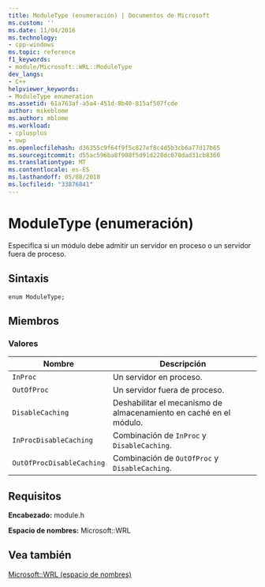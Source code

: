 ```yaml
---
title: ModuleType (enumeración) | Documentos de Microsoft
ms.custom: ''
ms.date: 11/04/2016
ms.technology:
- cpp-windows
ms.topic: reference
f1_keywords:
- module/Microsoft::WRL::ModuleType
dev_langs:
- C++
helpviewer_keywords:
- ModuleType enumeration
ms.assetid: 61a763af-a5a4-451d-8b40-815af507fcde
author: mikeblome
ms.author: mblome
ms.workload:
- cplusplus
- uwp
ms.openlocfilehash: d36355c9f64f9f5c827ef8c4d5b3cb6a77d17b65
ms.sourcegitcommit: d55ac596ba8f908f5d91d228dc070dad31cb8360
ms.translationtype: MT
ms.contentlocale: es-ES
ms.lasthandoff: 05/08/2018
ms.locfileid: "33876841"
---
```

# <a name="moduletype-enumeration"></a>ModuleType (enumeración)
Especifica si un módulo debe admitir un servidor en proceso o un servidor fuera de proceso.  
  
## <a name="syntax"></a>Sintaxis  
  
```  
enum ModuleType;  
```  
  
## <a name="members"></a>Miembros  
  
### <a name="values"></a>Valores  
  
|Nombre|Descripción|  
|----------|-----------------|  
|`InProc`|Un servidor en proceso.|  
|`OutOfProc`|Un servidor fuera de proceso.|  
|`DisableCaching`|Deshabilitar el mecanismo de almacenamiento en caché en el módulo.|  
|`InProcDisableCaching`|Combinación de `InProc` y `DisableCaching`.|  
|`OutOfProcDisableCaching`|Combinación de `OutOfProc` y `DisableCaching`.|  
  
## <a name="requirements"></a>Requisitos  
 **Encabezado:** module.h  
  
 **Espacio de nombres:** Microsoft::WRL  
  
## <a name="see-also"></a>Vea también  
 [Microsoft::WRL (espacio de nombres)](../windows/microsoft-wrl-namespace.md)